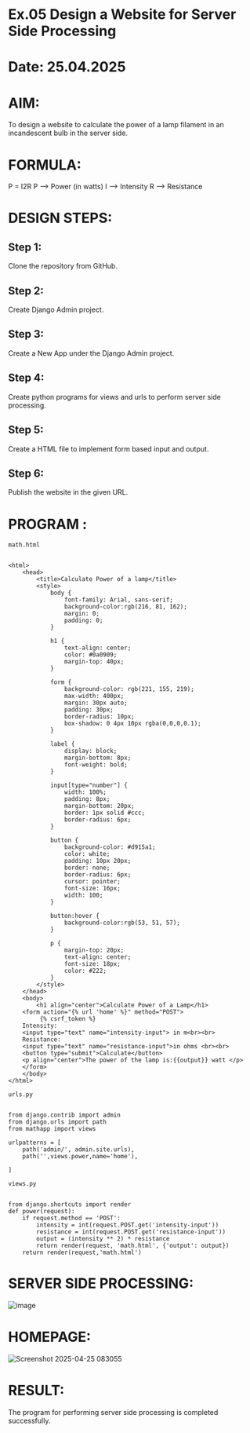 # Ex.05 Design a Website for Server Side Processing
# Date: 25.04.2025
# AIM:
To design a website to calculate the power of a lamp filament in an incandescent bulb in the server side.

# FORMULA:
P = I2R
P --> Power (in watts)
 I --> Intensity
 R --> Resistance

# DESIGN STEPS:
## Step 1:
Clone the repository from GitHub.

## Step 2:
Create Django Admin project.

## Step 3:
Create a New App under the Django Admin project.

## Step 4:
Create python programs for views and urls to perform server side processing.

## Step 5:
Create a HTML file to implement form based input and output.

## Step 6:
Publish the website in the given URL.

# PROGRAM :
```
math.html


<html>
    <head>
        <title>Calculate Power of a lamp</title>
        <style>
            body {
                font-family: Arial, sans-serif;
                background-color:rgb(216, 81, 162);
                margin: 0;
                padding: 0;
            }
    
            h1 {
                text-align: center;
                color: #0a0909;
                margin-top: 40px;
            }
    
            form {
                background-color: rgb(221, 155, 219);
                max-width: 400px;
                margin: 30px auto;
                padding: 30px;
                border-radius: 10px;
                box-shadow: 0 4px 10px rgba(0,0,0,0.1);
            }
    
            label {
                display: block;
                margin-bottom: 8px;
                font-weight: bold;
            }
    
            input[type="number"] {
                width: 100%;
                padding: 8px;
                margin-bottom: 20px;
                border: 1px solid #ccc;
                border-radius: 6px;
            }
    
            button {
                background-color: #d915a1;
                color: white;
                padding: 10px 20px;
                border: none;
                border-radius: 6px;
                cursor: pointer;
                font-size: 16px;
                width: 100;
            }
    
            button:hover {
                background-color:rgb(53, 51, 57);
            }
    
            p {
                margin-top: 20px;
                text-align: center;
                font-size: 18px;
                color: #222;
            }
        </style>
    </head>
    <body>
        <h1 align="center">Calculate Power of a Lamp</h1>
    <form action="{% url 'home' %}" method="POST">
         {% csrf_token %}
    Intensity:
    <input type="text" name="intensity-input"> in m<br><br>
    Resistance:
    <input type="text" name="resistance-input">in ohms <br><br>
    <button type="submit">Calculate</button>
    <p align="center">The power of the lamp is:{{output}} watt </p>
    </form>
    </body>
</html>

urls.py


from django.contrib import admin
from django.urls import path
from mathapp import views

urlpatterns = [
    path('admin/', admin.site.urls),
    path('',views.power,name='home'),

]

views.py


from django.shortcuts import render
def power(request):  
    if request.method == 'POST':
        intensity = int(request.POST.get('intensity-input'))
        resistance = int(request.POST.get('resistance-input'))
        output = (intensity ** 2) * resistance  
        return render(request, 'math.html', {'output': output})
    return render(request,'math.html')

```
# SERVER SIDE PROCESSING:

![image](https://github.com/user-attachments/assets/b31ce50c-5099-440f-9af4-0c9af36c4c01)

# HOMEPAGE:

![Screenshot 2025-04-25 083055](https://github.com/user-attachments/assets/9bb50d5c-4559-44ee-bd48-775455971700)

# RESULT:
The program for performing server side processing is completed successfully.
